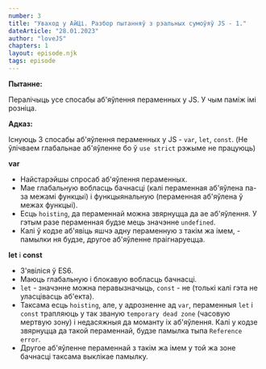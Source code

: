 ```yaml
---
number: 3
title: "Уваход у АйЦі. Разбор пытанняў з рэальных сумоўяў JS - 1."
dateArticle: "28.01.2023"
author: "loveJS"
chapters: 1
layout: episode.njk
tags: episode
---
```


**Пытанне:**

Пералічыць усе спосабы аб'яўлення пераменных у JS. У чым паміж імі розніца.

**Адказ:**

Існуюць 3 спосабы аб'яўлення пераменных у JS - `var`, `let`, `const`. (Не ўлічваем глабальнае аб'яўленне бо ў `use strict` рэжыме не працуюць)

**var**

- Найстарэйшы спросаб аб'яўлення пераменных.
- Мае глабальную вобласць бачнасці (калі пераменная аб'яўлена па-за межамі функцыі) і функцыянальную (пераменная аб'яўлена ў межах функцыі).
- Есць `hoisting`, да пераменнай можна звярнуцца да ае аб'яўлення. У гэтым разе пераменная будзе мець значэнне `undefined`.
- Калі ў кодзе аб'явіць яшчэ адну пераменную з такім жа імем, - памылки ня будзе, другое аб'яўленне праігнаруецца.

**let** і **const**

- З'явіліся ў ES6.
- Маюць глабальную і блокавую вобласць бачнасці.
- `let` - значэнне можна перавызначыць, `const` - не (толькі калі гэта не уласцівасць аб'екта).
- Таксама есць `hoisting`, але, у адрозненне ад `var`, пераменныя `let` і `const` трапляюць у так званую `temporary dead zone` (часовую мертвую зону) і недасяжныя да моманту іх аб'яўлення. Калі у кодзе звярнуцца да такой пераменнай, будзе памылка тыпа `Reference error`.
- Другое аб'яўленне пераменнай з такім жа імем у той жа зоне бачнасці таксама выклікае памылку.
